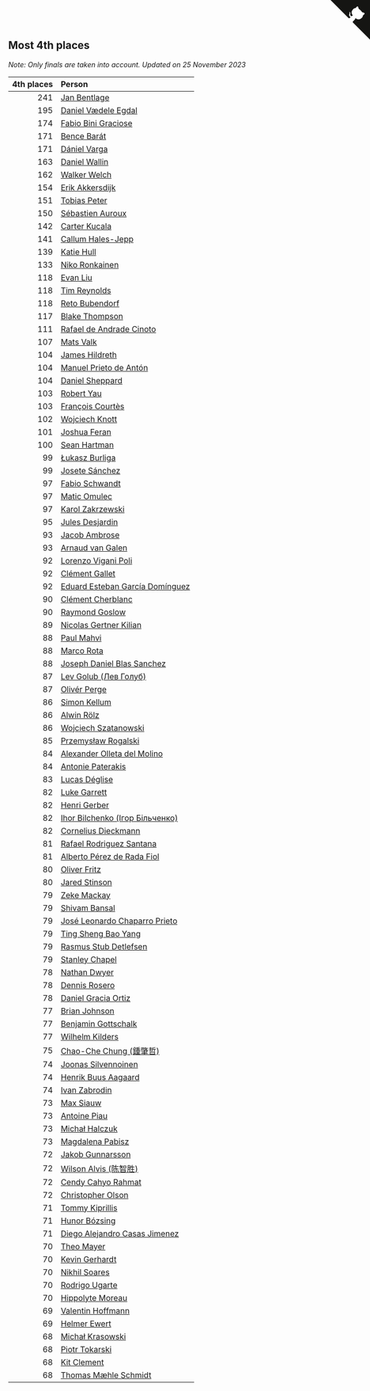 ## Most 4th places

*Note: Only finals are taken into account.*
*Updated on 25 November 2023*

| 4th places | Person |
| ---: | :--- |
| 241 | [Jan Bentlage](https://www.worldcubeassociation.org/persons/2010BENT01) |
| 195 | [Daniel Vædele Egdal](https://www.worldcubeassociation.org/persons/2013EGDA01) |
| 174 | [Fabio Bini Graciose](https://www.worldcubeassociation.org/persons/2010GRAC02) |
| 171 | [Bence Barát](https://www.worldcubeassociation.org/persons/2008BARA01) |
| 171 | [Dániel Varga](https://www.worldcubeassociation.org/persons/2008VARG01) |
| 163 | [Daniel Wallin](https://www.worldcubeassociation.org/persons/2013WALL03) |
| 162 | [Walker Welch](https://www.worldcubeassociation.org/persons/2011WELC01) |
| 154 | [Erik Akkersdijk](https://www.worldcubeassociation.org/persons/2005AKKE01) |
| 151 | [Tobias Peter](https://www.worldcubeassociation.org/persons/2014PETE03) |
| 150 | [Sébastien Auroux](https://www.worldcubeassociation.org/persons/2008AURO01) |
| 142 | [Carter Kucala](https://www.worldcubeassociation.org/persons/2015KUCA01) |
| 141 | [Callum Hales-Jepp](https://www.worldcubeassociation.org/persons/2012HALE01) |
| 139 | [Katie Hull](https://www.worldcubeassociation.org/persons/2010HULL01) |
| 133 | [Niko Ronkainen](https://www.worldcubeassociation.org/persons/2010RONK01) |
| 118 | [Evan Liu](https://www.worldcubeassociation.org/persons/2009LIUE01) |
| 118 | [Tim Reynolds](https://www.worldcubeassociation.org/persons/2005REYN01) |
| 118 | [Reto Bubendorf](https://www.worldcubeassociation.org/persons/2012BUBE01) |
| 117 | [Blake Thompson](https://www.worldcubeassociation.org/persons/2010THOM03) |
| 111 | [Rafael de Andrade Cinoto](https://www.worldcubeassociation.org/persons/2007CINO01) |
| 107 | [Mats Valk](https://www.worldcubeassociation.org/persons/2007VALK01) |
| 104 | [James Hildreth](https://www.worldcubeassociation.org/persons/2009HILD01) |
| 104 | [Manuel Prieto de Antón](https://www.worldcubeassociation.org/persons/2015ANTO04) |
| 104 | [Daniel Sheppard](https://www.worldcubeassociation.org/persons/2009SHEP01) |
| 103 | [Robert Yau](https://www.worldcubeassociation.org/persons/2009YAUR01) |
| 103 | [François Courtès](https://www.worldcubeassociation.org/persons/2008COUR01) |
| 102 | [Wojciech Knott](https://www.worldcubeassociation.org/persons/2011KNOT01) |
| 101 | [Joshua Feran](https://www.worldcubeassociation.org/persons/2011FERA01) |
| 100 | [Sean Hartman](https://www.worldcubeassociation.org/persons/2016HART02) |
| 99 | [Łukasz Burliga](https://www.worldcubeassociation.org/persons/2013BURL01) |
| 99 | [Josete Sánchez](https://www.worldcubeassociation.org/persons/2015SANC18) |
| 97 | [Fabio Schwandt](https://www.worldcubeassociation.org/persons/2014SCHW02) |
| 97 | [Matic Omulec](https://www.worldcubeassociation.org/persons/2010OMUL02) |
| 97 | [Karol Zakrzewski](https://www.worldcubeassociation.org/persons/2014ZAKR01) |
| 95 | [Jules Desjardin](https://www.worldcubeassociation.org/persons/2010DESJ01) |
| 93 | [Jacob Ambrose](https://www.worldcubeassociation.org/persons/2010AMBR01) |
| 93 | [Arnaud van Galen](https://www.worldcubeassociation.org/persons/2006GALE01) |
| 92 | [Lorenzo Vigani Poli](https://www.worldcubeassociation.org/persons/2007POLI01) |
| 92 | [Clément Gallet](https://www.worldcubeassociation.org/persons/2004GALL02) |
| 92 | [Eduard Esteban García Domínguez](https://www.worldcubeassociation.org/persons/2011EDUA01) |
| 90 | [Clément Cherblanc](https://www.worldcubeassociation.org/persons/2014CHER05) |
| 90 | [Raymond Goslow](https://www.worldcubeassociation.org/persons/2014GOSL01) |
| 89 | [Nicolas Gertner Kilian](https://www.worldcubeassociation.org/persons/2013GERT01) |
| 88 | [Paul Mahvi](https://www.worldcubeassociation.org/persons/2012MAHV01) |
| 88 | [Marco Rota](https://www.worldcubeassociation.org/persons/2009ROTA01) |
| 88 | [Joseph Daniel Blas Sanchez](https://www.worldcubeassociation.org/persons/2016SANC08) |
| 87 | [Lev Golub (Лев Голуб)](https://www.worldcubeassociation.org/persons/2014HOLU01) |
| 87 | [Olivér Perge](https://www.worldcubeassociation.org/persons/2007PERG01) |
| 86 | [Simon Kellum](https://www.worldcubeassociation.org/persons/2016KELL12) |
| 86 | [Alwin Rölz](https://www.worldcubeassociation.org/persons/2016ROLZ01) |
| 86 | [Wojciech Szatanowski](https://www.worldcubeassociation.org/persons/2011SZAT01) |
| 85 | [Przemysław Rogalski](https://www.worldcubeassociation.org/persons/2013ROGA02) |
| 84 | [Alexander Olleta del Molino](https://www.worldcubeassociation.org/persons/2008OLLE01) |
| 84 | [Antonie Paterakis](https://www.worldcubeassociation.org/persons/2012PATE01) |
| 83 | [Lucas Déglise](https://www.worldcubeassociation.org/persons/2015DEGL01) |
| 82 | [Luke Garrett](https://www.worldcubeassociation.org/persons/2017GARR05) |
| 82 | [Henri Gerber](https://www.worldcubeassociation.org/persons/2014GERB01) |
| 82 | [Ihor Bilchenko (Ігор Більченко)](https://www.worldcubeassociation.org/persons/2011BILC01) |
| 82 | [Cornelius Dieckmann](https://www.worldcubeassociation.org/persons/2009DIEC01) |
| 81 | [Rafael Rodriguez Santana](https://www.worldcubeassociation.org/persons/2012SANT12) |
| 81 | [Alberto Pérez de Rada Fiol](https://www.worldcubeassociation.org/persons/2011FIOL01) |
| 80 | [Oliver Fritz](https://www.worldcubeassociation.org/persons/2014FRIT02) |
| 80 | [Jared Stinson](https://www.worldcubeassociation.org/persons/2014STIN01) |
| 79 | [Zeke Mackay](https://www.worldcubeassociation.org/persons/2015MACK06) |
| 79 | [Shivam Bansal](https://www.worldcubeassociation.org/persons/2011BANS02) |
| 79 | [José Leonardo Chaparro Prieto](https://www.worldcubeassociation.org/persons/2011CHAP01) |
| 79 | [Ting Sheng Bao Yang](https://www.worldcubeassociation.org/persons/2008BAOY01) |
| 79 | [Rasmus Stub Detlefsen](https://www.worldcubeassociation.org/persons/2014DETL01) |
| 79 | [Stanley Chapel](https://www.worldcubeassociation.org/persons/2016CHAP04) |
| 78 | [Nathan Dwyer](https://www.worldcubeassociation.org/persons/2011DWYE02) |
| 78 | [Dennis Rosero](https://www.worldcubeassociation.org/persons/2010ROSE03) |
| 78 | [Daniel Gracia Ortiz](https://www.worldcubeassociation.org/persons/2009ORTI01) |
| 77 | [Brian Johnson](https://www.worldcubeassociation.org/persons/2013JOHN10) |
| 77 | [Benjamin Gottschalk](https://www.worldcubeassociation.org/persons/2016GOTT01) |
| 77 | [Wilhelm Kilders](https://www.worldcubeassociation.org/persons/2010KILD02) |
| 75 | [Chao-Che Chung (鍾肇哲)](https://www.worldcubeassociation.org/persons/2012CHON03) |
| 74 | [Joonas Silvennoinen](https://www.worldcubeassociation.org/persons/2016SILV07) |
| 74 | [Henrik Buus Aagaard](https://www.worldcubeassociation.org/persons/2006BUUS01) |
| 74 | [Ivan Zabrodin](https://www.worldcubeassociation.org/persons/2012ZABR01) |
| 73 | [Max Siauw](https://www.worldcubeassociation.org/persons/2017SIAU02) |
| 73 | [Antoine Piau](https://www.worldcubeassociation.org/persons/2008PIAU01) |
| 73 | [Michał Halczuk](https://www.worldcubeassociation.org/persons/2006HALC01) |
| 73 | [Magdalena Pabisz](https://www.worldcubeassociation.org/persons/2017PABI01) |
| 72 | [Jakob Gunnarsson](https://www.worldcubeassociation.org/persons/2015GUNN01) |
| 72 | [Wilson Alvis (陈智胜)](https://www.worldcubeassociation.org/persons/2011ALVI01) |
| 72 | [Cendy Cahyo Rahmat](https://www.worldcubeassociation.org/persons/2010RAHM02) |
| 72 | [Christopher Olson](https://www.worldcubeassociation.org/persons/2009OLSO01) |
| 71 | [Tommy Kiprillis](https://www.worldcubeassociation.org/persons/2014KIPR01) |
| 71 | [Hunor Bózsing](https://www.worldcubeassociation.org/persons/2009BOZS01) |
| 71 | [Diego Alejandro Casas Jimenez](https://www.worldcubeassociation.org/persons/2014JIME05) |
| 70 | [Theo Mayer](https://www.worldcubeassociation.org/persons/2012MAYE01) |
| 70 | [Kevin Gerhardt](https://www.worldcubeassociation.org/persons/2013GERH01) |
| 70 | [Nikhil Soares](https://www.worldcubeassociation.org/persons/2015SOAR01) |
| 70 | [Rodrigo Ugarte](https://www.worldcubeassociation.org/persons/2015UGAR01) |
| 70 | [Hippolyte Moreau](https://www.worldcubeassociation.org/persons/2008MORE02) |
| 69 | [Valentin Hoffmann](https://www.worldcubeassociation.org/persons/2011HOFF02) |
| 69 | [Helmer Ewert](https://www.worldcubeassociation.org/persons/2015EWER01) |
| 68 | [Michał Krasowski](https://www.worldcubeassociation.org/persons/2013KRAS02) |
| 68 | [Piotr Tokarski](https://www.worldcubeassociation.org/persons/2013TOKA01) |
| 68 | [Kit Clement](https://www.worldcubeassociation.org/persons/2008CLEM01) |
| 68 | [Thomas Mæhle Schmidt](https://www.worldcubeassociation.org/persons/2013SCHM02) |


<a href="https://github.com/jonatanklosko/wca_statistics" class="github-corner" aria-label="View source on Github"><svg width="80" height="80" viewBox="0 0 250 250" style="fill:#151513; color:#fff; position: absolute; top: 0; border: 0; right: 0;" aria-hidden="true"><path d="M0,0 L115,115 L130,115 L142,142 L250,250 L250,0 Z"></path><path d="M128.3,109.0 C113.8,99.7 119.0,89.6 119.0,89.6 C122.0,82.7 120.5,78.6 120.5,78.6 C119.2,72.0 123.4,76.3 123.4,76.3 C127.3,80.9 125.5,87.3 125.5,87.3 C122.9,97.6 130.6,101.9 134.4,103.2" fill="currentColor" style="transform-origin: 130px 106px;" class="octo-arm"></path><path d="M115.0,115.0 C114.9,115.1 118.7,116.5 119.8,115.4 L133.7,101.6 C136.9,99.2 139.9,98.4 142.2,98.6 C133.8,88.0 127.5,74.4 143.8,58.0 C148.5,53.4 154.0,51.2 159.7,51.0 C160.3,49.4 163.2,43.6 171.4,40.1 C171.4,40.1 176.1,42.5 178.8,56.2 C183.1,58.6 187.2,61.8 190.9,65.4 C194.5,69.0 197.7,73.2 200.1,77.6 C213.8,80.2 216.3,84.9 216.3,84.9 C212.7,93.1 206.9,96.0 205.4,96.6 C205.1,102.4 203.0,107.8 198.3,112.5 C181.9,128.9 168.3,122.5 157.7,114.1 C157.9,116.9 156.7,120.9 152.7,124.9 L141.0,136.5 C139.8,137.7 141.6,141.9 141.8,141.8 Z" fill="currentColor" class="octo-body"></path></svg></a><style>.github-corner:hover .octo-arm{animation:octocat-wave 560ms ease-in-out}@keyframes octocat-wave{0%,100%{transform:rotate(0)}20%,60%{transform:rotate(-25deg)}40%,80%{transform:rotate(10deg)}}@media (max-width:500px){.github-corner:hover .octo-arm{animation:none}.github-corner .octo-arm{animation:octocat-wave 560ms ease-in-out}}</style>
